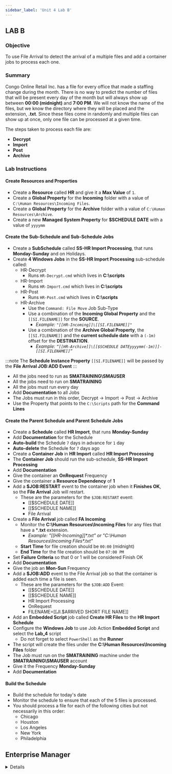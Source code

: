 ```yaml
---
sidebar_label: 'Unit 4 Lab B'
---
```


## LAB B

### Objective

To use File Arrival to detect the arrival of a multiple files and add a container jobs to process each one.

### Summary

Congo Online Retail Inc. has a file for every office that made a staffing change during the month. There is no way to predict the number of files that will be present every day of the month but will always show up between **00:00 (midnight)** and **7:00 PM**. We will not know the name of the files, but we know the directory where they will be placed and the extension, **.txt**. Since these files come in randomly and multiple files can show up at once, only one file can be processed at a given time.

The steps taken to process each file are: 
* **Decrypt** 
* **Import**
* **Post** 
* **Archive**

### Lab Instructions

#### Create Resources and Properties

* Create a **Resource** called **HR** and give it a **Max Value** of ```1```.
* Create a **Global Property** for the **Incoming** folder with a value of ```C:\Human Resources\Incoming Files```.
* Create a **Global Property** for the **Archive** folder with a value of ```C:\Human Resources\Archive```.
* Create a new **Managed System Property** for **$SCHEDULE DATE** with a value of ```yyyymm```

#### Create the Sub-Schedule and Sub-Schedule Jobs

* Create a **SubSchedule** called **SS-HR Import Processing**, that runs **Monday-Sunday** and on Holidays.
* Create **4 Windows Jobs** in the **SS-HR Import Processing** sub-schedule called:  
  * HR-Decrypt
    * Runs ```HR-Decrypt.cmd``` which lives in **C:\scripts**
  * HR-Import  
    * Runs ```HR-Import.cmd``` which lives in **C:\scripts**
  * HR-Post  
    * Runs ```HR-Post.cmd``` which lives in **C:\scripts**
  * HR-Archive  
    * Use the ```Command: File Move``` Job Sub-Type
    * Use a combination of the **Incoming Global Property** and the ```[[SI.FILENAME]]``` for the **SOURCE**.  
      * _Example: ```"[[HR-Incoming]]\[[SI.FILENAME]]"```_
    * Use a combination of the **Archive Global Property**, the ```[[SI.FILENAME]]``` and the **current schedule date** with a ```(-1m)``` offset for the **DESTINATION**.   
      * _Example: ```“[[HR-Archive]]\[[$SCHEDULE DATEyyyymm(-1m)]]-[[SI.FILENAME]]”```_

:::note
The **Schedule Instance Property** ```[[SI.FILENAME]]``` will be passed by the **File Arrival JOB:ADD Event**
:::

* All the jobs need to run as **SMATRAINING\SMAUSER**
* All the jobs need to run on **SMATRAINING**
* All the jobs must run every day
* Add **Documentation** to all Jobs
* The Jobs must run in this order, Decrypt &rarr; Import &rarr; Post &rarr; Archive
* Use the Property that points to the ```C:\Scripts``` path for the **Command Lines**

#### Create the Parent Schedule and Parent Schedule Jobs

* Create a **Schedule** called **HR Import**, that runs **Monday-Sunday**
* Add **Documentation** for the Schedule 
* **Auto-build** the Schedule ```7``` days in advance for ```1``` day
* **Auto-delete** the Schedule for ```7``` days ago
* Create a **Container Job** in **HR Import** called **HR Import Processing**
* The **Container Job** should run the sub-schedule, **SS-HR Import Processing**
* Add **Documentation**
* Give the container an **OnRequest** Frequency 
* Give the container a **Resource Dependency** of **1**
* Add a **$JOB:RESTART** event to the container job when it **Finishes OK**, so the **File Arrival** Job will restart.
  * These are the parameters for the ```$JOB:RESTART``` event:  
    * [[$SCHEDULE DATE]]
    * [[$SCHEDULE NAME]]
    * File Arrival
* Create a **File Arrival** job called **FA Incoming**
  * Monitor the **C:\Human Resources\Incoming Files** for any files that have a ***.txt** extension.
    * _Example: "[[HR-Incoming]]\*.txt" or "C:\Human Resources\Incoming Files\*.txt"_
  * **Start Time** for file creation should be ```00:00``` (midnight) 
  * **End Time** for the file creation should be ```07:00 PM```
* Set **Failure Criteria** so that 0 or 1 will be considered Finish OK
* Add **Documentation**
* Give the job an **Mon-Sun** Frequency 
* Add a **$JOB:ADD** event to the File Arrival job so that the container is added each time a file is seen. 
  * These are the parameters for the ```$JOB:ADD``` Event:
    * [[$SCHEDULE DATE]]
    * [[$SCHEDULE NAME]] 
    * HR Import Processing
    * OnRequest
    * FILENAME=[[JI.$ARRIVED SHORT FILE NAME]]
* Add an **Embedded Script** job called **Create HR Files** to the **HR Import Schedule**
* Configure the **Windows Job** to use Job Action **Embedded Script** and select the **Lab_4** script
  * Do not forget to select ```PowerShell``` as the **Runner**
* The script will create the files under the **C:\Human Resources\Incoming Files** folder
* The Job must run on the **SMATRAINING** machine under the **SMATRAINING\SMAUSER** account
* Give it the Frequency **Monday-Sunday**
* Add **Documentation**

#### Build the Schedule

* Build the schedule for today's date
* Monitor the schedule to ensure that each of the 5 files is processed.
* You should process a file for each of the following cities but not necessarily in this order:
  * Chicago
  * Houston
  * Los Angeles
  * New York
  * Philadelphia


## Enterprise Manager

<details>

:::tip [Walkthrough Video - Unit 4 Lab B](../static/videobasic/U4LabB.mp4)

:::


**Lab Instructions**:  

* Create a **Resource** called **HR** and give it a **Max Value** of **1**  
* Create a **Global Property** for the **Incoming** folder (for example: **HR-Incoming**)  
* Create a **Global Property** for the **Archive** folder (for example: **HR-Archive**)  
* Create a **SubSchedule** named **HR Import Processing** (this must be a **Monday-Sunday** Schedule Calendar) and add **Documentation** to the Schedule  

* Create **4 Windows Jobs** in the **SS-HR Import Processing SubSchedule** named (in the order listed):  
 * HR-Decrypt  
 ```HR-Decrypt.cmd```
 * HR-Import  
 ```HR-Import.cmd```
 * HR-Post  
 ```HR-Post.cmd```
 * HR-Archive  
  * Use the ```Command: File Move``` Job Sub-Type
  * Use a combination of the **Incoming Global Property** and the ```[[SI.FILENAME]]``` for the **SOURCE**.  
  Example:   
  ```“[[HR-Incoming]]\[[SI.FILENAME]]”```
 * Use a combination of the **Archive Global Property**, the ```[[SI.FILENAME]]``` and the **current date** with a ```(-1m)``` offset for the **DESTINATION**.   
    :::note Example   
    ```“[[HR-Archive]]\[[$DATEyyyymm(-1m)]]-[[SI.FILENAME]]”``` 
    :::

:::note
The **Schedule Instance Property** ```[[SI.FILENAME]]``` will be passed by the **File Arrival JOB:ADD Event**
:::

* These Jobs need to run as the ```SMATRAINING\SMAUSER``` User ID
* These Jobs need to run on the ```SMATRAINING``` machine
* These Jobs must run every day
* Do not forget to add **Documentation** to all Jobs
* The Jobs must run in this order:
 * Decrypt
 * Import
 * Post
 * Archive
* Use the Property that points to the ```C:\Scripts``` path for the **Command Lines**

* Create a **main Schedule** named **HR Import** (this must be a **Monday-Sunday** Schedule Calendar)
* **Auto-build** the Schedule ```7``` days in advance for ```1``` day
* **Auto-delete** the Schedule for ```7``` days ago
* Add **Documentation** for the Schedule 
* Create a **Container Job** in the **HR Import Schedule** named **HR Import Processing**
* The **Container Job** should run the **SS-HR Import Processing SubSchedule**
* The container Job should **Allow Multi-Instance** 
* Add **Documentation**
* Give an **OnRequest** Frequency 
* Give the Job a **Resource Dependency** of ```1```
* Once the **Container Job** “Finishes OK” have an **Event** to do a ```$JOB:RESTART```, for the **File Arrival** Job
 * These are the parameters for the ```$JOB:RESTART``` event:  
```[[$SCHEDULE DATE]],[[$SCHEDULE NAME]],File Arrival```

* Create a File Arrival Job named **File Arrival**
* *Monitor for the following:
```“[[HR-Incoming]]\*.txt”```  
Or   
```“C:\Human Resources\Incoming Files\*.txt”```   
* **Start Time** for file creation should be ```00:00``` (midnight) 
* **End Time** for the file creation should be ```7:00PM```
* Add **Failure Criteria**
 * Set **Comparison Operator** “Equal To” Value “0” Result “Finish OK”   
    And/Or  
 * “OR” Comparison Operator “**Equal To**” Value ```1``` Result “**Finish OK**”   
 * Add **Documentation**
 * Use the ```$JOB:ADD``` **Event** for the txt files when the **File Arrival** finds a **.txt** file
  * The **Event** will add the **Container Job** to the **HR Import Schedule** in the daily
  * **Add** an **Event** to the **File Arrival Job** to pass a **Job Instance Property** named ```[[JI.$ARRIVED SHORT FILE NAME]]``` to capture the file name
* These are the parameters for the ```$JOB:ADD``` Event:
```
[[$SCHEDULE DATE]],[[$SCHEDULE NAME]],HR Import Processing,OnRequest,FILENAME=[[JI.$ARRIVED SHORT FILE NAME]]
```

* To be able to test the configuration, add an **Embedded Script Job** named **Create HR Files** to the **HR Import Schedule**
* The script will create the files under the: 
```C:\Human Resources\Incoming Files``` folder
* Configure the **Windows Job** to use Job Action **Embedded Script** and select the ```Lab_4 script``` 
 * Do not forget to select ```PowerShell``` as the **Runner**
* The Job must run on the ```SMATRAINING``` machine under the ```SMATRAINING\SMAUSER``` account
* Give it the Frequency **Monday-Sunday**
* Add **Documentation**

* Before building the Schedule for today, use the **Workflow Designer** to check your configuration. 

#### SS-HR Import Processing (The SubSchedule)

![](../static/imgbasic/445.png)

#### HR Import (The Main Schedule)

![](../static/imgbasic/446.png)

</details>
